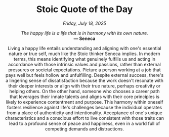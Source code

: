 <h1 align="center">Stoic Quote of the Day</h1>
<p align="center"><em><!--date-start-->Friday, July 18, 2025<!--date-end--></em></p>
<p align="center">
    <em><!--START_SECTION:quote-text-->
The happy life is a life that is in harmony with its own nature.
<!--END_SECTION:quote-text--></em><br>
    <strong>— <!--START_SECTION:quote-author-->
Seneca
<!--END_SECTION:quote-author--></strong>
</p>

<p align="center" style="max-width:600px;margin:0 auto;">
<!--START_SECTION:quote-interpretation-->
Living a happy life entails understanding and aligning with one's essential nature or true self, much like the Stoic thinker Seneca implies. In modern terms, this means identifying what genuinely fulfills us and acting in accordance with those intrinsic values and passions, rather than external pressures or societal expectations. Picture a person working at a job that pays well but feels hollow and unfulfilling. Despite external success, there's a lingering sense of dissatisfaction because the work doesn't resonate with their deeper interests or align with their true nature, perhaps creativity or helping others. On the other hand, someone who chooses a career path that leverages their innate talents and aligns with their core principles is likely to experience contentment and purpose. This harmony within oneself fosters resilience against life's challenges because the individual operates from a place of authenticity and intentionality. Acceptance of one's unique characteristics and a conscious effort to live consistent with those traits can lead to a profound sense of peace and happiness, even in a world full of competing demands and distractions.
<!--END_SECTION:quote-interpretation-->
</p>

